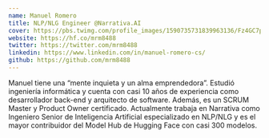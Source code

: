 ```yaml
---
name: Manuel Romero
title: NLP/NLG Engineer @Narrativa.AI
cover: https://pbs.twimg.com/profile_images/1590735731839963136/Fz4GC7pZ_400x400.jpg
website: https://hf.co/mrm8488
twitter: https://twitter.com/mrm8488
linkedin: https://www.linkedin.com/in/manuel-romero-cs/
github: https://github.com/mrm8488
---
```


Manuel tiene una “mente inquieta y un alma emprendedora”. Estudió ingeniería informática y cuenta con casi 10 años de experiencia como desarrollador back-end y arquitecto de software. Además, es un SCRUM Master y Product Owner certificado. Actualmente trabaja en Narrativa como Ingeniero Senior de Inteligencia Artificial especializado en NLP/NLG y es el mayor contribuidor del Model Hub de Hugging Face con casi 300 modelos.
